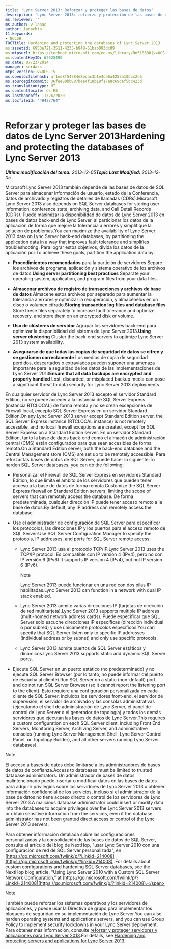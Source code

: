 ```yaml
---
title: 'Lync Server 2013: Reforzar y proteger las bases de datos'
description: 'Lync Server 2013: refuerzo y protección de las bases de datos.'
ms.reviewer: ''
ms.author: v-lanac
author: lanachin
f1.keywords:
- NOCSH
TOCTitle: Hardening and protecting the databases of Lync Server 2013
ms:assetid: 6953e721-3511-4235-b848-51bab093dc89
ms:mtpsurl: https://technet.microsoft.com/en-us/library/Dn518330(v=OCS.15)
ms:contentKeyID: 62625490
ms.date: 07/23/2014
manager: serdars
mtps_version: v=OCS.15
ms.openlocfilehash: af1ed8f54384e8ecac3b1e4ce6a4253a10bcc2c6
ms.sourcegitcommit: 36fee89bb887bea4f18b19f17a8c69daf5bc423d
ms.translationtype: MT
ms.contentlocale: es-ES
ms.lasthandoff: 11/26/2020
ms.locfileid: "49427764"
---
```

# <a name="hardening-and-protecting-the-databases-of-lync-server-2013"></a><span data-ttu-id="11e20-103">Reforzar y proteger las bases de datos de Lync Server 2013</span><span class="sxs-lookup"><span data-stu-id="11e20-103">Hardening and protecting the databases of Lync Server 2013</span></span>

<div data-xmlns="http://www.w3.org/1999/xhtml">

<div class="topic" data-xmlns="http://www.w3.org/1999/xhtml" data-msxsl="urn:schemas-microsoft-com:xslt" data-cs="https://msdn.microsoft.com/">

<div data-asp="https://msdn2.microsoft.com/asp">



</div>

<div id="mainSection">

<div id="mainBody"><span data-ttu-id="11e20-104">

<span> </span></span><span class="sxs-lookup"><span data-stu-id="11e20-104">

<span> </span></span></span>

<span data-ttu-id="11e20-105">_**Última modificación del tema:** 2013-12-05_</span><span class="sxs-lookup"><span data-stu-id="11e20-105">_**Topic Last Modified:** 2013-12-05_</span></span>

<span data-ttu-id="11e20-106">Microsoft Lync Server 2013 también depende de las bases de datos de SQL Server para almacenar información de usuario, estado de la Conferencia, datos de archivado y registros de detalles de llamadas (CDRs).</span><span class="sxs-lookup"><span data-stu-id="11e20-106">Microsoft Lync Server 2013 also depends on SQL Server databases for storing user information, conference state, archiving data, and Call Detail Records (CDRs).</span></span> <span data-ttu-id="11e20-107">Puede maximizar la disponibilidad de datos de Lync Server 2013 en bases de datos back-end de Lync Server, al particionar los datos de la aplicación de forma que mejore la tolerancia a errores y simplifique la solución de problemas.</span><span class="sxs-lookup"><span data-stu-id="11e20-107">You can maximize the availability of Lync Server 2013 data on Lync Server back-end databases, by partitioning the application data in a way that improves fault tolerance and simplifies troubleshooting.</span></span> <span data-ttu-id="11e20-108">Para lograr estos objetivos, divida los datos de la aplicación por:</span><span class="sxs-lookup"><span data-stu-id="11e20-108">To achieve these goals, partition the application data by:</span></span>

  - <span data-ttu-id="11e20-109">**Procedimientos recomendados**   para la partición de servidores   Separe los archivos de programa, aplicación y sistema operativo de los archivos de datos.</span><span class="sxs-lookup"><span data-stu-id="11e20-109">**Using server partitioning best practices**   Separate your operating system, application, and program files from your data files.</span></span>

  - <span data-ttu-id="11e20-110">**Almacenar archivos de registro de transacciones y archivos de base de datos**   Almacene estos archivos por separado para aumentar la tolerancia a errores y optimizar la recuperación, y almacénelos en un disco o volumen cifrado.</span><span class="sxs-lookup"><span data-stu-id="11e20-110">**Storing transaction log files and database files**   Store these files separately to increase fault tolerance and optimize recovery, and store them on an encrypted disk or volume.</span></span>

  - <span data-ttu-id="11e20-111">**Uso de clústeres de servidor**   Agrupar los servidores back-end para optimizar la disponibilidad del sistema de Lync Server 2013.</span><span class="sxs-lookup"><span data-stu-id="11e20-111">**Using server clustering**   Cluster the back-end servers to optimize Lync Server 2013 system availability.</span></span>

  - <span data-ttu-id="11e20-112">**Asegurarse de que todas las copias de seguridad de datos se cifren y se gestionen correctamente**   Los medios de copia de seguridad perdidos, descartados o extraviados pueden suponer una amenaza importante para la seguridad de los datos de las implementaciones de Lync Server 2013</span><span class="sxs-lookup"><span data-stu-id="11e20-112">**Ensure that all data backups are encrypted and properly handled**   Lost, discarded, or misplaced backup media can pose a significant threat to data security for Lync Server 2013 deployments</span></span>

<span data-ttu-id="11e20-113">En cualquier servidor de Lync Server 2013 excepto el servidor Standard Edition, no se puede acceder a la instancia de SQL Server Express (instancia RTCLOCAL) de forma remota y no se crean excepciones de Firewall local, excepto SQL Server Express en un servidor Standard Edition.</span><span class="sxs-lookup"><span data-stu-id="11e20-113">On any Lync Server 2013 server except Standard Edition server, the SQL Server Express instance (RTCLOCAL instance) is not remotely accessible, and no local firewall exceptions are created, except for SQL Server Express on a Standard Edition server.</span></span> <span data-ttu-id="11e20-114">En un servidor Standard Edition, tanto la base de datos back-end como el almacén de administración central (CMS) están configurados para que sean accesibles de forma remota.</span><span class="sxs-lookup"><span data-stu-id="11e20-114">On a Standard Edition server, both the back-end database and the Central Management store (CMS) are set up to be remotely accessible.</span></span> <span data-ttu-id="11e20-115">Para reforzar las bases de datos de SQL Server, puede hacer lo siguiente:</span><span class="sxs-lookup"><span data-stu-id="11e20-115">To harden SQL Server databases, you can do the following:</span></span>

  - <span data-ttu-id="11e20-116">Personalizar el Firewall de SQL Server Express en servidores Standard Edition, lo que limita el ámbito de los servidores que pueden tener acceso a la base de datos de forma remota.</span><span class="sxs-lookup"><span data-stu-id="11e20-116">Customize the SQL Server Express firewall on Standard Edition servers, limiting the scope of servers that can remotely access the database.</span></span> <span data-ttu-id="11e20-117">De forma predeterminada, cualquier dirección IP puede tener acceso remoto a la base de datos.</span><span class="sxs-lookup"><span data-stu-id="11e20-117">By default, any IP address can remotely access the database.</span></span>

  - <span data-ttu-id="11e20-118">Use el administrador de configuración de SQL Server para especificar los protocolos, las direcciones IP y los puertos para el acceso remoto de SQL Server:</span><span class="sxs-lookup"><span data-stu-id="11e20-118">Use SQL Server Configuration Manager to specify the protocols, IP addresses, and ports for SQL Server remote access:</span></span>
    
      - <span data-ttu-id="11e20-119">Lync Server 2013 usa el protocolo TCP/IP.</span><span class="sxs-lookup"><span data-stu-id="11e20-119">Lync Server 2013 uses the TCP/IP protocol.</span></span> <span data-ttu-id="11e20-120">Es compatible con IP versión 4 (IPv4), pero no con IP versión 6 (IPv6).</span><span class="sxs-lookup"><span data-stu-id="11e20-120">It supports IP version 4 (IPv4), but not IP version 6 (IPv6).</span></span>
        
        <div>
        

        > [!NOTE]  
        > <span data-ttu-id="11e20-121">Lync Server 2013 puede funcionar en una red con dos pilas IP habilitadas.</span><span class="sxs-lookup"><span data-stu-id="11e20-121">Lync Server 2013 can function in a network with dual IP stack enabled.</span></span>

        
        </div>
    
      - <span data-ttu-id="11e20-122">Lync Server 2013 admite varias direcciones IP (tarjetas de dirección de red multitarjeta).</span><span class="sxs-lookup"><span data-stu-id="11e20-122">Lync Server 2013 supports multiple IP address (multi-homed network address cards).</span></span> <span data-ttu-id="11e20-123">Puede especificar que SQL Server solo escuche direcciones IP específicas (dirección individual o por subred) y use únicamente protocolos específicos.</span><span class="sxs-lookup"><span data-stu-id="11e20-123">You can specify that SQL Server listen only to specific IP addresses (individual address or by subnet) and only use specific protocols.</span></span>
    
      - <span data-ttu-id="11e20-124">Lync Server 2013 admite puertos de SQL Server estáticos y dinámicos.</span><span class="sxs-lookup"><span data-stu-id="11e20-124">Lync Server 2013 supports static and dynamic SQL Server ports.</span></span>

  - <span data-ttu-id="11e20-125">Ejecute SQL Server en un puerto estático (no predeterminado) y no ejecute SQL Server Browser (por lo tanto, no puede informar del puerto de escucha al cliente).</span><span class="sxs-lookup"><span data-stu-id="11e20-125">Run SQL Server on a static (non-default) port, and do not run SQL Server Browser (so it cannot report the listening port to the client).</span></span> <span data-ttu-id="11e20-126">Esto requiere una configuración personalizada en cada cliente de SQL Server, incluidos los servidores front-end, el servidor de supervisión, el servidor de archivado y las consolas administrativas (ejecutando el shell de administración de Lync Server, el panel de control de Lync Server o el generador de topología) y todos los demás servidores que ejecutan las bases de datos de Lync Server.</span><span class="sxs-lookup"><span data-stu-id="11e20-126">This requires a custom configuration on each SQL Server client, including Front End Servers, Monitoring Server, Archiving Server, and administrative consoles (running Lync Server Management Shell, Lync Server Control Panel, or Topology Builder), and all other servers running Lync Server databases).</span></span>

<div>


> [!NOTE]  
> <span data-ttu-id="11e20-127">El acceso a bases de datos debe limitarse a los administradores de bases de datos de confianza.</span><span class="sxs-lookup"><span data-stu-id="11e20-127">Access to databases must be limited to trusted database administrators.</span></span> <span data-ttu-id="11e20-128">Un administrador de bases de datos malintencionado puede insertar o modificar datos en las bases de datos para adquirir privilegios sobre los servidores de Lync Server 2013 u obtener información confidencial de los servicios, incluso si el administrador de la base de datos no tiene acceso directo o control de los servidores de Lync Server 2013.</span><span class="sxs-lookup"><span data-stu-id="11e20-128">A malicious database administrator could insert or modify data into the databases to acquire privileges over the Lync Server 2013 servers or obtain sensitive information from the services, even if the database administrator has not been granted direct access or control of the Lync Server 2013 servers.</span></span>



</div>

<span data-ttu-id="11e20-129">Para obtener información detallada sobre las configuraciones personalizadas y la consolidación de las bases de datos de SQL Server, consulte el artículo del blog de NextHop, "usar Lync Server 2010 con una configuración de red de SQL Server personalizada", en [https://go.microsoft.com/fwlink/p/?LinkId=214008](https://go.microsoft.com/fwlink/p/?linkid=214008) .</span><span class="sxs-lookup"><span data-stu-id="11e20-129">For details about custom configurations and hardening SQL Server databases, see the NextHop blog article, "Using Lync Server 2010 with a Custom SQL Server Network Configuration," at [https://go.microsoft.com/fwlink/p/?LinkId=214008](https://go.microsoft.com/fwlink/p/?linkid=214008).</span></span>

<div>


> [!NOTE]  
> <span data-ttu-id="11e20-130">También puede reforzar los sistemas operativos y los servidores de aplicaciones, y puede usar la Directiva de grupo para implementar los bloqueos de seguridad en su implementación de Lync Server.</span><span class="sxs-lookup"><span data-stu-id="11e20-130">You can also harden operating systems and applications servers, and you can use Group Policy to implement security lockdowns in your Lync Server deployment.</span></span> <span data-ttu-id="11e20-131">Para obtener más información, consulte <A href="lync-server-2013-hardening-and-protecting-servers-and-applications.md">reforzar y proteger servidores y aplicaciones para Lync Server 2013</A>.</span><span class="sxs-lookup"><span data-stu-id="11e20-131">For details, see <A href="lync-server-2013-hardening-and-protecting-servers-and-applications.md">Hardening and protecting servers and applications for Lync Server 2013</A>.</span></span>



<span data-ttu-id="11e20-132"></div>

</div>

<span> </span>

</div>

</div>

</span><span class="sxs-lookup"><span data-stu-id="11e20-132"></div>

</div>

<span> </span>

</div>

</div>

</span></span></div>

